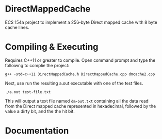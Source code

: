 # DirectMappedCache
ECS 154a project to implement a 256-byte Direct mapped cache with 8 byte cache lines. 

# Compiling & Executing
Requires C++11 or greater to compile. 
Open command prompt and type the folloiwng to complie the project: 
```
g++ -std=c++11 DirectMappedCache.h DirectMappedCache.cpp dmcache2.cpp
```
Next, use run the resulting a.out executable with one of the test files.
```
./a.out test-file.txt 
```

This will output a text file named ```dm-out.txt``` containing all the data read from the Direct mapped cache represented in hexadecimal, followed by the value a dirty bit, and the the hit bit. 

# Documentation 


